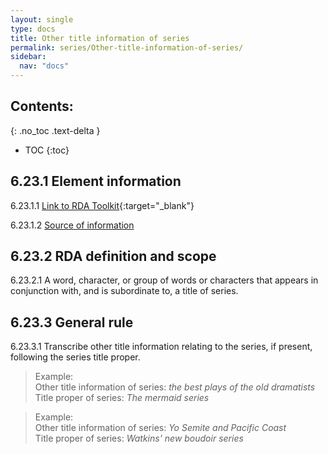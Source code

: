 ```yaml
---
layout: single
type: docs
title: Other title information of series
permalink: series/Other-title-information-of-series/
sidebar:
  nav: "docs"
---
```


## Contents:
{: .no_toc .text-delta }

- TOC
{:toc}

## 6.23.1 Element information

<a name="6.23.1.1">6.23.1.1</a> [Link to RDA Toolkit](https://beta.rdatoolkit.org/Content/Index?externalId=en-US_ala-fb17363e-47f7-3220-aef9-256796432ab9){:target="_blank"}

<a name="6.23.1.2">6.23.1.2</a> [Source of information](/DCRMR/series/)

## 6.23.2 RDA definition and scope

<a name="6.23.2.1">6.23.2.1</a> A word, character, or group of words or characters that appears in conjunction with, and is subordinate to, a title of series.

## 6.23.3 General rule

<a name="6.23.3.1">6.23.3.1</a> Transcribe other title information relating to the series, if present, following the series title proper.

>Example:  
>Other title information of series: <CITE>the best plays of the old dramatists</CITE>  
>Title proper of series: <CITE>The mermaid series</CITE>  

>Example:  
>Other title information of series: <CITE>Yo Semite and Pacific Coast</CITE>  
>Title proper of series: <CITE>Watkins' new boudoir series</CITE>

